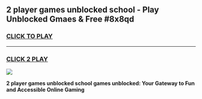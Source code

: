 
## 2 player games unblocked school - Play Unblocked Gmaes & Free #8x8qd
<h3>
<a href="https://news.freeplayer.one?title=2_player_games_unblocked_school&ref=24F">CLICK TO PLAY</a></h3>
<hr>

<h3>
<a href="https://news.freeplayer.one?title=2_player_games_unblocked_school&ref=24F">CLICK 2 PLAY</a>
  
</h3>

<a href="https://news.freeplayer.one?title=2_player_games_unblocked_school&ref=24F/"><img src="https://clearcache.store/games.png"></a>


**2 player games unblocked school games unblocked: Your Gateway to Fun and Accessible Online Gaming**
